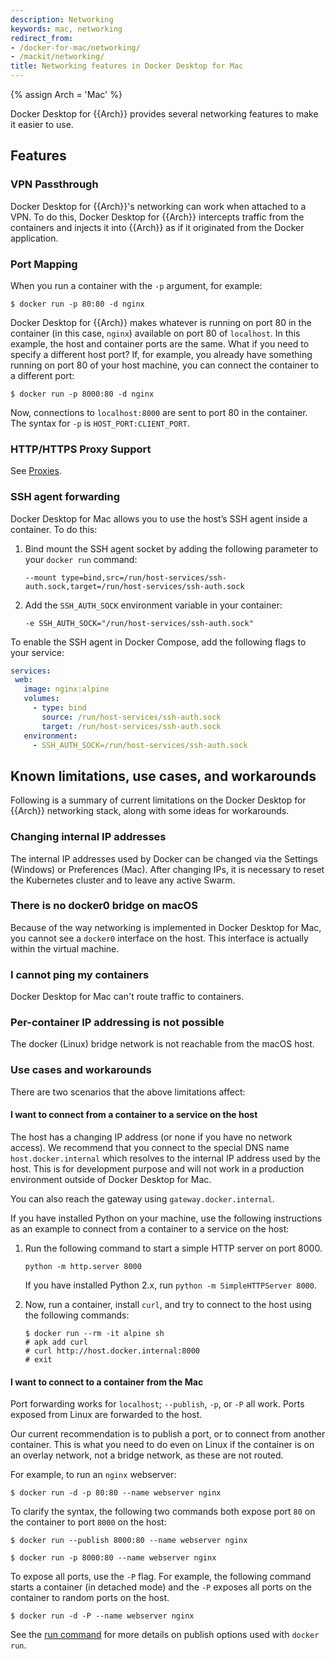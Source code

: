 ```yaml
---
description: Networking
keywords: mac, networking
redirect_from:
- /docker-for-mac/networking/
- /mackit/networking/
title: Networking features in Docker Desktop for Mac
---
```

{% assign Arch = 'Mac' %}

Docker Desktop for {{Arch}} provides several networking features to make it
easier to use.

## Features

### VPN Passthrough

Docker Desktop for {{Arch}}'s networking can work when attached to a VPN. To do this,
Docker Desktop for {{Arch}} intercepts traffic from the containers and injects it into
{{Arch}} as if it originated from the Docker application.

### Port Mapping

When you run a container with the `-p` argument, for example:

```console
$ docker run -p 80:80 -d nginx
```

Docker Desktop for {{Arch}} makes whatever is running on port 80 in the container (in
this case, `nginx`) available on port 80 of `localhost`. In this example, the
host and container ports are the same. What if you need to specify a different
host port? If, for example, you already have something running on port 80 of
your host machine, you can connect the container to a different port:

```console
$ docker run -p 8000:80 -d nginx
```

Now, connections to `localhost:8000` are sent to port 80 in the container. The
syntax for `-p` is `HOST_PORT:CLIENT_PORT`.

### HTTP/HTTPS Proxy Support

See [Proxies](index.md#proxies).

### SSH agent forwarding

Docker Desktop for Mac allows you to use the host’s SSH agent inside a container. To do this:

1. Bind mount the SSH agent socket by adding the following parameter to your `docker run` command:

    `--mount type=bind,src=/run/host-services/ssh-auth.sock,target=/run/host-services/ssh-auth.sock`

1. Add the `SSH_AUTH_SOCK` environment variable in your container:

    `-e SSH_AUTH_SOCK="/run/host-services/ssh-auth.sock"`

To enable the SSH agent in Docker Compose, add the following flags to your service:

 ```yaml
services:
  web:
    image: nginx:alpine
    volumes:
      - type: bind
        source: /run/host-services/ssh-auth.sock
        target: /run/host-services/ssh-auth.sock
    environment:
      - SSH_AUTH_SOCK=/run/host-services/ssh-auth.sock
 ```

## Known limitations, use cases, and workarounds

Following is a summary of current limitations on the Docker Desktop for {{Arch}}
networking stack, along with some ideas for workarounds.

### Changing internal IP addresses

The internal IP addresses used by Docker can be changed via the Settings (Windows)
or Preferences (Mac). After changing IPs, it is necessary to reset the Kubernetes
cluster and to leave any active Swarm.

### There is no docker0 bridge on macOS

Because of the way networking is implemented in Docker Desktop for Mac, you cannot see a
`docker0` interface on the host. This interface is actually within the virtual
machine.

### I cannot ping my containers

Docker Desktop for Mac can't route traffic to containers.

### Per-container IP addressing is not possible

The docker (Linux) bridge network is not reachable from the macOS host.

### Use cases and workarounds

There are two scenarios that the above limitations affect:

#### I want to connect from a container to a service on the host

The host has a changing IP address (or none if you have no network access). We recommend that you connect to the special DNS name
`host.docker.internal` which resolves to the internal IP address used by the
host. This is for development purpose and will not work in a production environment outside of Docker Desktop for Mac.

You can also reach the gateway using `gateway.docker.internal`.

If you have installed Python on your machine, use the following instructions as an example to connect from a container to a service on the host:

1. Run the following command to start a simple HTTP server on port 8000.

    `python -m http.server 8000`

    If you have installed Python 2.x, run `python -m SimpleHTTPServer 8000`.

2. Now, run a container, install `curl`, and try to connect to the host using the following commands:

    ```console
    $ docker run --rm -it alpine sh
    # apk add curl
    # curl http://host.docker.internal:8000
    # exit
    ```

#### I want to connect to a container from the Mac

Port forwarding works for `localhost`; `--publish`, `-p`, or `-P` all work.
Ports exposed from Linux are forwarded to the host.

Our current recommendation is to publish a port, or to connect from another
container. This is what you need to do even on Linux if the container is on an
overlay network, not a bridge network, as these are not routed.

For example, to run an `nginx` webserver:

```console
$ docker run -d -p 80:80 --name webserver nginx
```

To clarify the syntax, the following two commands both expose port `80` on the
container to port `8000` on the host:

```console
$ docker run --publish 8000:80 --name webserver nginx

$ docker run -p 8000:80 --name webserver nginx
```

To expose all ports, use the `-P` flag. For example, the following command
starts a container (in detached mode) and the `-P` exposes all ports on the
container to random ports on the host.

```console
$ docker run -d -P --name webserver nginx
```

See the [run command](../../engine/reference/commandline/run.md) for more details on
publish options used with `docker run`.

